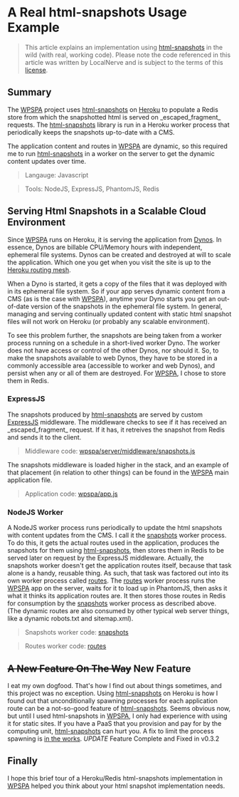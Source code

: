 # A Real html-snapshots Usage Example

> This article explains an implementation using [html-snapshots](https://github.com/localnerve/html-snapshots) in the wild \(with real, working code\). Please note the code referenced in this article was written by LocalNerve and is subject to the terms of this [license](https://github.com/localnerve/wpspa/blob/master/LICENSE.txt).

## Summary
The [WPSPA](http://github.com/localnerve/wpspa) project uses [html-snapshots](https://github.com/localnerve/html-snapshots) on [Heroku](https://www.heroku.com/) to populate a Redis store from which the snapshotted html is served on \_escaped\_fragment\_ requests. The [html-snapshots](https://github.com/localnerve/html-snapshots) library is run in a Heroku worker process that periodically keeps the snapshots up-to-date with a CMS. 

The application content and routes in [WPSPA](http://github.com/localnerve/wpspa) are dynamic, so this required me to run [html-snapshots](https://github.com/localnerve/html-snapshots) in a worker on the server to get the dynamic content updates over time.

> Langauge: Javascript

> Tools: NodeJS, ExpressJS, PhantomJS, Redis

## Serving Html Snapshots in a Scalable Cloud Environment
Since [WPSPA](http://github.com/localnerve/wpspa) runs on Heroku, it is serving the application from [Dynos](https://devcenter.heroku.com/articles/dynos). In essence, Dynos are billable CPU/Memory hours with independent, ephemeral file systems. Dynos can be created and destroyed at will to scale the application. Which one you get when you visit the site is up to the [Heroku routing mesh](https://devcenter.heroku.com/articles/http-routing). 

When a Dyno is started, it gets a copy of the files that it was deployed with in its ephemeral file system. So if your app serves dynamic content from a CMS \(as is the case with [WPSPA](http://github.com/localnerve/wpspa)\), anytime your Dyno starts you get an out-of-date version of the snapshots in the ephemeral file system. In general, managing and serving continually updated content with static html snapshot files will not work on Heroku \(or probably any scalable environment\).

To see this problem further, the snapshots are being taken from a worker process running on a schedule in a short-lived worker Dyno. The worker does not have access or control of the other Dynos, nor should it. So, to make the snapshots available to web Dynos, they have to be stored in a commonly accessible area \(accessible to worker and web Dynos\), and persist when any or all of them are destroyed. For [WPSPA](http://github.com/localnerve/wpspa), I chose to store them in Redis.

### ExpressJS
The snapshots produced by [html-snapshots](https://github.com/localnerve/html-snapshots) are served by custom [ExpressJS](http://expressjs.com/) middleware. The middleware checks to see if it has received an \_escaped\_fragment\_ request. If it has, it retreives the snapshot from Redis and sends it to the client.

> Middleware code: [wpspa/server/middleware/snapshots.js](https://github.com/localnerve/wpspa/blob/master/server/middleware/snapshots.js)

The snapshots middleware is loaded higher in the stack, and an example of that placement \(in relation to other things\) can be found in the [WPSPA](http://github.com/localnerve/wpspa) main application file.

> Application code: [wpspa/app.js](https://github.com/localnerve/wpspa/blob/master/app.js)

### NodeJS Worker
A NodeJS worker process runs periodically to update the html snapshots with content updates from the CMS. I call it the [snapshots](https://github.com/localnerve/wpspa/blob/master/server/workers/snapshots/lib/index.js) worker process. To do this, it gets the actual routes used in the application, produces the snapshots for them using [html-snapshots](https://github.com/localnerve/html-snapshots), then stores them in Redis to be served later on request by the ExpressJS middleware. Actually, the snapshots worker doesn't get the application routes itself, because that task alone is a handy, reusable thing. As such, that task was factored out into its own worker process called [routes](https://github.com/localnerve/wpspa/blob/master/server/workers/routes/lib/index.js).
The [routes](https://github.com/localnerve/wpspa/blob/master/server/workers/routes/lib/index.js) worker process runs the [WPSPA](http://github.com/localnerve/wpspa) app on the server, waits for it to load up in PhantomJS, then asks it what it thinks its application routes are. It then stores those routes in Redis for consumption by the [snapshots](https://github.com/localnerve/wpspa/blob/master/server/workers/snapshots/lib/index.js) worker process as described above. \(The dynamic routes are also consumed by other typical web server things, like a dynamic robots.txt and sitemap.xml\).

> Snapshots worker code: [snapshots](https://github.com/localnerve/wpspa/blob/master/server/workers/snapshots/lib/index.js)

> Routes worker code: [routes](https://github.com/localnerve/wpspa/blob/master/server/workers/routes/lib/index.js)

## ~~A New Feature On The Way~~ New Feature
I eat my own dogfood. That's how I find out about things sometimes, and this project was no exception. Using [html-snapshots](https://github.com/localnerve/html-snapshots) on Heroku is how I found out that unconditionally spawning processes for each application route can be a not-so-good feature of [html-snapshots](https://github.com/localnerve/html-snapshots). Seems obvious now, but until I used html-snapshots in [WPSPA](http://github.com/localnerve/wpspa), I only had experience with using it for static sites. If you have a PaaS that you provision and pay for by the computing unit, [html-snapshots](https://github.com/localnerve/html-snapshots) can hurt you. A fix to limit the process spawning is [in the works](https://github.com/localnerve/html-snapshots/issues/13).
*UPDATE* Feature Complete and Fixed in v0.3.2

## Finally
I hope this brief tour of a Heroku/Redis html-snapshots implementation in [WPSPA](http://github.com/localnerve/wpspa) helped you think about your html snapshot implementation needs.